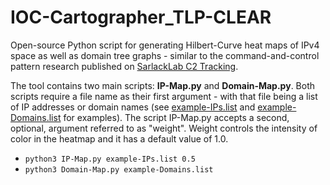 # IOC-Cartographer_TLP-CLEAR
Open-source Python script for generating Hilbert-Curve heat maps of IPv4 space as well as domain tree graphs - similar to the command-and-control pattern research published on [SarlackLab C2 Tracking](https://abjuri5t.github.io/SarlackLab/).

The tool contains two main scripts: **IP-Map.py** and **Domain-Map.py**. Both scripts require a file name as their first argument - with that file being a list of IP addresses or domain names (see [example-IPs.list](https://raw.githubusercontent.com/Abjuri5t/IOC-Cartographer_TLP-CLEAR/main/example-IPs.list) and [example-Domains.list](https://raw.githubusercontent.com/Abjuri5t/IOC-Cartographer_TLP-CLEAR/main/example-Domains.list) for examples). The script IP-Map.py accepts a second, optional, argument referred to as "weight". Weight controls the intensity of color in the heatmap and it has a default value of 1.0.

- `python3 IP-Map.py example-IPs.list 0.5`
- `python3 Domain-Map.py example-Domains.list`
